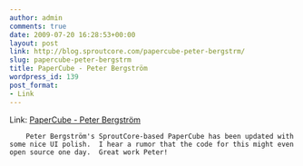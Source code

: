 ```yaml
---
author: admin
comments: true
date: 2009-07-20 16:28:53+00:00
layout: post
link: http://blog.sproutcore.com/papercube-peter-bergstrm/
slug: papercube-peter-bergstrm
title: PaperCube - Peter Bergström
wordpress_id: 139
post_format:
- Link
---
```


Link: [PaperCube - Peter Bergström](http://papercube.peterbergstrom.com/)

		Peter Bergström's SproutCore-based PaperCube has been updated with some nice UI polish.  I hear a rumor that the code for this might even open source one day.  Great work Peter! 
